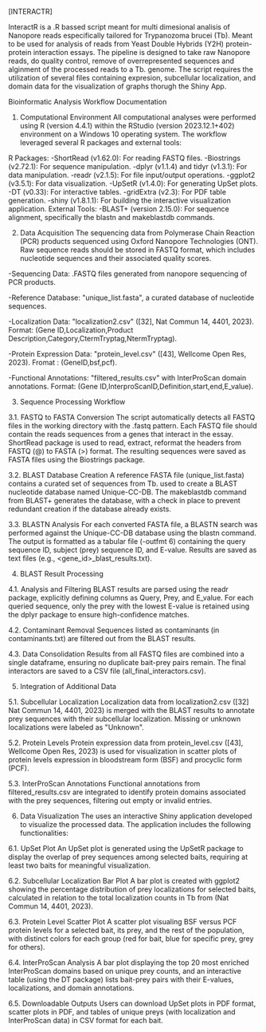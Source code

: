 [INTERACTR]


InteractR is a .R bassed script meant for multi dimesional analisis of Nanopore reads especifically tailored for Trypanozoma brucei (Tb). Meant to be used for analysis of reads from Yeast Double Hybrids (Y2H) protein-protein interaction essays. The pipeline is designed to take raw Nanopore reads, do quality control, remove of overrepresented sequences and alginment of the processed reads to a Tb. genome. The script requires the utilization of several files containing expresion, subcellular localization, and domain data for the visualization of graphs thorugh the Shiny App.


Bioinformatic Analysis Workflow Documentation

1. Computational Environment
All computational analyses were performed using R (version 4.4.1) within the RStudio (version 2023.12.1+402) environment on a Windows 10 operating system. The workflow leveraged several R packages and external tools:

R Packages:
-ShortRead (v1.62.0): For reading FASTQ files.
-Biostrings (v2.72.1): For sequence manipulation.
-dplyr (v1.1.4) and tidyr (v1.3.1): For data manipulation.
-readr (v2.1.5): For file input/output operations.
-ggplot2 (v3.5.1): For data visualization.
-UpSetR (v1.4.0): For generating UpSet plots.
-DT (v0.33): For interactive tables.
-gridExtra (v2.3): For PDF table generation.
-shiny (v1.8.1.1): For building the interactive visualization application.
External Tools:
-BLAST+ (version 2.15.0): For sequence alignment, specifically the blastn and makeblastdb commands.

2. Data Acquisition
The sequencing data from Polymerase Chain Reaction (PCR) products sequenced using Oxford Nanopore Technologies (ONT).
Raw sequence reads should be stored in FASTQ format, which includes nucleotide sequences and their associated quality scores.

-Sequencing Data: .FASTQ files generated from nanopore sequencing of PCR products.

-Reference Database: "unique_list.fasta", a curated database of nucleotide sequences.

-Localization Data: "localization2.csv" ([32], Nat Commun 14, 4401, 2023). Format: (Gene ID,Localization,Product Description,Category,CtermTryptag,NtermTryptag).

-Protein Expression Data: "protein_level.csv" ([43], Wellcome Open Res, 2023). Fromat : (GeneID,bsf,pcf).

-Functional Annotations: "filtered_results.csv" with InterProScan domain annotations. Format: (Gene ID,InterproScanID,Definition,start,end,E_value).

3. Sequence Processing Workflow

3.1. FASTQ to FASTA Conversion
The script automatically detects all FASTQ files in the working directory with the .fastq pattern. Each FASTQ file should contain the reads sequences from a genes that interact in the essay. ShortRead package is used to read, extract, reformat the headers from FASTQ (@) to FASTA (>) format. The resulting sequences were saved as FASTA files using the Biostrings package.

3.2. BLAST Database Creation
A reference FASTA file (unique_list.fasta) contains a curated set of sequences from Tb. used to create a BLAST nucleotide database named Unique-CC-DB. The makeblastdb command from BLAST+ generates the database, with a check in place to prevent redundant creation if the database already exists.

3.3. BLASTN Analysis
For each converted FASTA file, a BLASTN search was performed against the Unique-CC-DB database using the blastn command. The output is formatted as a tabular file (-outfmt 6) containing the query sequence ID, subject (prey) sequence ID, and E-value. Results are saved as text files (e.g., <gene_id>_blast_results.txt).

4. BLAST Result Processing

4.1. Analysis and Filtering
BLAST results are parsed using the readr package, explicitly defining columns as Query, Prey, and E_value. For each queried sequence, only the prey with the lowest E-value is retained using the dplyr package to ensure high-confidence matches.

4.2. Contaminant Removal
Sequences listed as contaminants (in contaminants.txt) are filtered out from the BLAST results.

4.3. Data Consolidation
Results from all FASTQ files are combined into a single dataframe, ensuring no duplicate bait-prey pairs remain. The final interactors are saved to a CSV file (all_final_interactors.csv).

5. Integration of Additional Data

5.1. Subcellular Localization
Localization data from localization2.csv ([32] Nat Commun 14, 4401, 2023) is merged with the BLAST results to annotate prey sequences with their subcellular localization. Missing or unknown localizations were labeled as "Unknown". 

5.2. Protein Levels
Protein expression data from protein_level.csv ([43], Wellcome Open Res, 2023) is used for visualization in scatter plots of protein levels expression in bloodstream form (BSF) and procyclic form (PCF).

5.3. InterProScan Annotations
Functional annotations from filtered_results.csv are integrated to identify protein domains associated with the prey sequences, filtering out empty or invalid entries.

6. Data Visualization
The uses an interactive Shiny application developed to visualize the processed data. The application includes the following functionalities:

6.1. UpSet Plot
An UpSet plot is generated using the UpSetR package to display the overlap of prey sequences among selected baits, requiring at least two baits for meaningful visualization.

6.2. Subcellular Localization Bar Plot
A bar plot is created with ggplot2 showing the percentage distribution of prey localizations for selected baits, calculated in relation to the total localization counts in Tb from (Nat Commun 14, 4401, 2023).

6.3. Protein Level Scatter Plot
A scatter plot visualing BSF versus PCF protein levels for a selected bait, its prey, and the rest of the population, with distinct colors for each group (red for bait, blue for specific prey, grey for others).

6.4. InterProScan Analysis
A bar plot displaying the top 20 most enriched InterProScan domains based on unique prey counts, and an interactive table (using the DT package) lists bait-prey pairs with their E-values, localizations, and domain annotations.

6.5. Downloadable Outputs
Users can download UpSet plots in PDF format, scatter plots in PDF, and tables of unique preys (with localization and InterProScan data) in CSV format for each bait.

